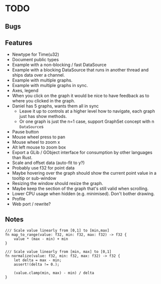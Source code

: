 # TODO

## Bugs

## Features
* Newtype for Time(u32)
* Document public types
* Example with a non-blocking / fast DataSource
* Example with a blocking DataSource that runs in another thread and ships data over a channel.
* Example with multiple graphs.
* Example with multiple graphs in sync.
* Axes, legend
* When you click on the graph it would be nice to have feedback as to
  where you clicked in the graph.
* Daniel has 5 graphs, wants them all in sync
  * Leave it up to controls at a higher level how to navigate, each graph just has show methods.
  * Or one graph is just the n=1 case, support GraphSet concept with n `DataSource`s
* Pause button
* Mouse wheel press to pan
* Mouse wheel to zoom x
* Alt left mouse to zoom box
* Export a GLib / GObject interface for consumption by other languages than Rust.
* Scale and offset data (auto-fit to y?)
* Probably use f32 for point data
* Maybe hovering over the graph should show the current point value in a tooltip or sub-window
* Resizing the window should resize the graph.
* Maybe keep the section of the graph that's still valid when scrolling.
* Lower CPU usage when hidden (e.g. minimised). Don't bother drawing.
* Profile
* Web port / rewrite?

## Notes

```
/// Scale value linearly from [0,1] to [min,max]
fn map_to_range(value: f32, min: f32, max: f32) -> f32 {
    value * (max - min) + min
}

/// Scale value linearly from [min, max] to [0,1]
fn normalize(value: f32, min: f32, max: f32) -> f32 {
    let delta = max - min;
    assert!(delta != 0.);

    (value.clamp(min, max) - min) / delta
}
```
